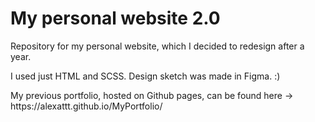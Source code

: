 # My personal website 2.0

<p>Repository for my personal website, which I decided to redesign after a year.</p>
<p>I used just HTML and SCSS. Design sketch was made in Figma. :)</p>

<p>My previous portfolio, hosted on Github pages, can be found here -> https://alexattt.github.io/MyPortfolio/</p>

